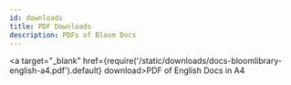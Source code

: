 ```yaml
---
id: downloads
title: PDF Downloads
description: PDFs of Bloom Docs
---
```


<a target="\_blank" href={require('/static/downloads/docs-bloomlibrary-english-a4.pdf').default} download>PDF of English Docs in A4</a>
